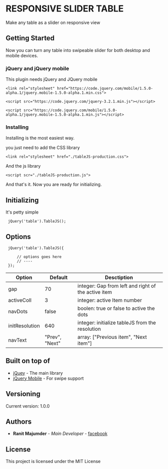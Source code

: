 # RESPONSIVE SLIDER TABLE

Make any table as a slider on responsive view

## Getting Started

Now you can turn any table into swipeable slider for both desktop and mobile devices.

### jQuery and jQuery mobile

This plugin needs jQuery and JQuery mobile

```
<link rel="stylesheet" href="https://code.jquery.com/mobile/1.5.0-alpha.1/jquery.mobile-1.5.0-alpha.1.min.css">

<script src="https://code.jquery.com/jquery-3.2.1.min.js"></script>

<script src="https://code.jquery.com/mobile/1.5.0-alpha.1/jquery.mobile-1.5.0-alpha.1.min.js"></script>

```

### Installing

Installing is the most easiest way.

you just need to add the CSS library

```
<link rel="stylesheet" href="./tableJS-production.css">
```

And the js library

```
<script scr="./tableJS-production.js">
```

And that's it. Now you are ready for initializing.

## Initializing

It's petty simple

```
 jQuery('table').TableJS();
```

## Options

```
 jQuery('table').TableJS({

     // options goes here
     // ----
 });

```
| Option  | Default | Desctiption |
| ------- | ------- | ----------- |
|   gap   |   70    | integer:  Gap from left and right of the active item |
|   activeColl   |   3    | integer:    active Item number  |
|   navDots   |     false   |   boolen: true or false to active the dots    |
|   initResolution  |   640     | integer: initialize tableJS from the resolution|
|   navText     |   "<span>Prev</span>", "<span>Next</span>"    | array: ["Previous item", "Next item"] |




## Built on top of

* [jQuey](https://code.jquery.com) - The main library   
* [jQuery Mobile](https://jquerymobile.com/) - For swipe support

## Versioning

Current version: 1.0.0 

## Authors

* **Ranit Majumder** - *Main Developer* - [facebook](https://facebook.com/ranit.majumder)

## License

This project is licensed under the MIT License